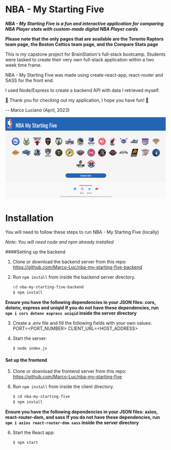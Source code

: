 # NBA - My Starting Five

**_NBA - My Starting Five is a fun and interactive application for comparing NBA Player stats with custom-made digital NBA Player cards_**

**Please note that the only pages that are available are the Toronto Raptors team page, the Boston Celtics team page, and the Compare Stats page**

This is my capstone project for BrainStation's full-stack bootcamp. Students were tasked to create their very own full-stack application within a two week time frame.

NBA - My Starting Five was made using create-react-app, react-router and SASS for the front end.

I used Node/Express to create a backend API with data I retrieved myself.

🏀 Thank you for checking out my application, I hope you have fun! 🏀

-- Marco Luciano (April, 2023)

![Screenshot of NBA - My Starting Five App](./src/assets/Images/app-screenshot.png)

# Installation

You will need to follow these steps to run NBA - My Starting Five (locally)

_*Note: You will need node and npm already installed*_

####Setting up the backend

1. Clone or download the backend server from this repo: https://github.com/Marco-Luc/nba-my-starting-five-backend

2. Run `npm install` from inside the backend server directory.

   ```bash
   cd nba-my-starting-five-backend
   $ npm install

   ```

**Ensure you have the following dependencies in your JSON files: cors, dotenv, express and uniqid**
**If you do not have these dependencies, run `npm i cors dotenv express uniqid` inside the server directory**

3. Create a .env file and fill the following fields with your own values:
   PORT=<PORT_NUMBER>
   CLIENT_URL=<HOST_ADDRESS>

4. Start the server:
   ```bash
   $ node index.js
   ```

#### Set up the frontend

5. Clone or download the frontend server from this repo: https://github.com/Marco-Luc/nba-my-starting-five

6. Run `npm install` from inside the client directory.

   ```bash
   $ cd nba-my-starting-five
   $ npm install

   ```

**Ensure you have the following dependencies in your JSON files: axios, react-router-dom, and sass**
**If you do not have these dependencies, run `npm i axios react-router-dom sass` inside the server directory**

6. Start the React app:
   ```bash
   $ npm start
   ```
